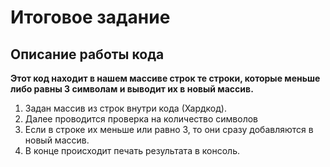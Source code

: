 # Итоговое задание

## Описание работы кода

**Этот код находит в нашем массиве строк те строки, которые меньше либо равны 3 символам и выводит их в новый массив.**

1. Задан массив из строк внутри кода (Хардкод).
2. Далее проводится проверка на количество символов
3. Если в строке их меньше или равно 3, то они сразу добавляются в новый массив.
3. В конце происходит печать результата в консоль.
